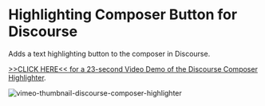 # Highlighting Composer Button for Discourse

Adds a text highlighting button to the composer in Discourse.

<p><a href="https://vimeo.com/860540857">>>CLICK HERE<< for a 23-second Video Demo of the Discourse Composer Highlighter</a>.</p>

![vimeo-thumbnail-discourse-composer-highlighter](https://github.com/denvergeeks/discourse-highlight-wrap-theme-component/assets/322529/0bbaeb3e-ee90-441f-8411-4fe29079e1ce)

